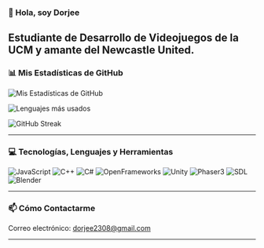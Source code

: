 ### 👋 Hola, soy Dorjee
Estudiante de Desarrollo de Videojuegos de la UCM y amante del Newcastle United.
---

### 📊 Mis Estadísticas de GitHub
![Mis Estadísticas de GitHub](https://github-readme-stats.vercel.app/api?username=neutronbomb23&show_icons=true)

![Lenguajes más usados](https://github-readme-stats.vercel.app/api/top-langs/?username=neutronbomb23&layout=compact)

![GitHub Streak](https://github-readme-streak-stats.herokuapp.com/?user=neutronbomb23)

---

### 💻 Tecnologías, Lenguajes y Herramientas
![JavaScript](https://img.shields.io/badge/-JavaScript-black?style=flat-square&logo=javascript)
![C++](https://img.shields.io/badge/-C++-00599C?style=flat-square&logo=cplusplus)
![C#](https://img.shields.io/badge/-C%23-239120?style=flat-square&logo=csharp)
![OpenFrameworks](https://img.shields.io/badge/-openFrameworks-lightgrey?style=flat-square)
![Unity](https://img.shields.io/badge/-Unity-black?style=flat-square&logo=unity)
![Phaser3](https://img.shields.io/badge/-Phaser3-orange?style=flat-square)
![SDL](https://img.shields.io/badge/-SDL-blue?style=flat-square)
![Blender](https://img.shields.io/badge/-Blender-orange?style=flat-square&logo=blender)

---

### 📫 Cómo Contactarme
Correo electrónico: dorjee2308@gmail.com

---

